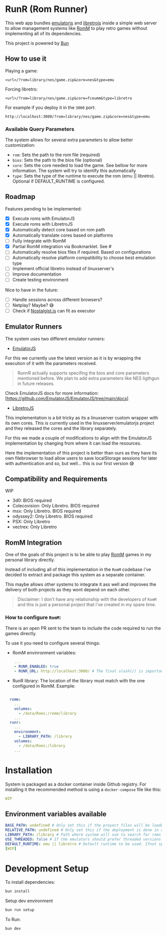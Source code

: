 # RunR (Rom Runner)

This web app bundles [emulatorjs](https://github.com/EmulatorJS/EmulatorJS) and [libretrojs](https://github.com/linuxserver/libretrojs) inside a simple web server to allow management systems like [RomM](https://github.com/zurdi15/romm) to play retro games without implementing all of its dependencies.

This project is powered by [Bun](https://bun.sh/)

## How to use it

Playing a game:

``` 
<url>/?rom=library/nes/game.zip&core=nes&type=emu
```

Forcing libretro:
 
```
<url>/?rom=library/nes/game.zip&core=fceumm&type=libretro
```


For example if you deploy it in the `3000` port: 
``` 
http://localhost:3000/?rom=library/nes/game.zip&core=nes&type=emu
```

### Available Query Parameters

The system allows for several extra parameters to allow better customization:

- `rom`: Sets the path to the rom file (required)
- `bios`: Sets the path to the bios file (optional)
- `core`: Sets the core needed to load the game. See bellow for more information. The system will try to identify this automatically
- `type`: Sets the type of the runtime to execute the rom (emu || libretro). Optional if DEFAULT_RUNTIME is configured.


## Roadmap

Features pending to be implemented:
- [x] Execute roms with EmulatorJS
- [x] Execute roms with LibretroJS
- [x] Automatically detect core based on rom path
- [x] Automatically translate cores based on platforms
- [ ] Fully integrate with RomM
- [x] Partial RomM integration via Bookmarklet. See #
- [ ] Automatically resolve bios files if required. Based on configurations
- [ ] Automatically resolve platform compatibility to choose best emulation type
- [ ] Implement official libretro instead of linuxserver's
- [ ] Improve documentation
- [ ] Create testing environment

Nice to have in the future:
- [ ] Handle sessions across different browsers?
- [ ] Netplay? Maybe? 😅
- [ ] Check if [Nostalgist.js](https://github.com/arianrhodsandlot/nostalgist) can fit as executor

## Emulator Runners

The system uses two different emulator runners:

- [EmulatorJS](https://github.com/EmulatorJS/EmulatorJS)

For this we currently use the latest version as it is by wrapping the execution of it with the parameters received.

> RunnR actually supports specifing the bios and core parameters mentioned before. We plan to add extra parameters like NES ligthgun in future releases.


Check EmulatorJS docs for more information: [https://github.com/EmulatorJS/EmulatorJS/tree/main/docs]


- [LibretroJS](https://github.com/linuxserver/libretrojs)

This implementation is a bit tricky as its a linuxserver custom wrapper with its own cores. This is currently used in the linuxserver/emulatorjs project and they released the cores and the library separately.

For this we made a couple of modifications to align with the EmulatorJS implementation by changing from where it can load the resources.

Here the implementation of this project is better than ours as they have its own filebrowser to load allow users to save localStorage sessions for later with authentication and so, but well... this is our first version 😅

## Compatibility and Requirements

WIP

- 3d0: BIOS required
- Colecovision: Only Libretro. BIOS required
- msx: Only Libretro. BIOS required
- odyssey2: Only Libretro. BIOS required
- PSX: Only Libretro
- vectrex: Only Libretro

## RomM Integration

One of the goals of this project is to be able to play [RomM](https://github.com/zurdi15/romm) games in my personal library directly. 

Instead of including all of this implementation in the `RomM` codebase i've decided to extract and package this system as a separate container.

This maybe allows other systems to integrate it ass well and improves the delivery of both projects as they wont depend on each other.

> Disclaimer: I don't have any relationship with the developers of `RomM` and this is just a personal project that i've created in my spare time.

### How to configure `RomM`:

There is an open PR sent to the team to include the code required to run the games directly.

To use it you need to configure several things:

- RomM envinronment variables:
``` yaml
    ...
    - RUNR_ENABLED: true
    - RUNR_URL: http://localhost:3000/ # The final slash(/) is important
```

- RunR library: The location of the library must match with the one configured in RomM. Example:
``` yaml

  romm:
    ...
    volumes:
      - /data/Roms:/romm/library
    ...
  runr:
    ...
    environment: 
      - LIBRARY_PATH: /library
    volumes:
      - /data/Roms:/library
    ...

```

# Installation

System is packaged as a docker container inside Github registry. For installing it the recommended method is using a `docker-compose` file like this:

```yaml
WIP
```

## Environment variables available

``` yaml
BASE_PATH: undefined # Only set this if the proyect files will be loaded from a different folder than default
RELATIVE_PATH: undefined # Only set this if the deployment is done in a proxied subpath of another domain name.
LIBRARY_PATH: /library # Path where system will use to search for roms.
USE_THREADED: false # If the emulators should prefer threaded versions of the cores. This will improve systems like the NDS but requires to be deployed using https
DEFAULT_RUNTIME: emu || libretro # Default runtime to be used. Ifnot specified the redirection should have a type parameter.
[WIP]
```

# Development Setup

To install dependencies:

```bash
bun install
```

Setup dev environment

```bash
bun run setup
```

To Run:

``` bash
bun dev
```
